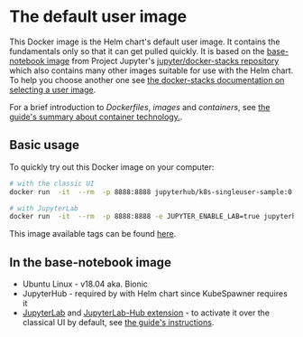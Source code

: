# The default user image

This Docker image is the Helm chart's default user image. It contains the
fundamentals only so that it can get pulled quickly. It is based on the
[base-notebook image](https://github.com/jupyter/docker-stacks/blob/master/base-notebook/Dockerfile)
from Project Jupyter's [jupyter/docker-stacks repository](https://github.com/jupyter/docker-stacks)
which also contains many other images suitable for use with the Helm chart. To
help you choose another one see [the docker-stacks documentation on selecting a
user image](http://jupyter-docker-stacks.readthedocs.io/en/latest/using/selecting.html).

For a brief introduction to _Dockerfiles_, _images_ and _containers_, see [the
guide's summary about container technology.](https://z2jh.jupyter.org/en/latest/tools.html#container-technology).

## Basic usage

To quickly try out this Docker image on your computer:

```sh
# with the classic UI
docker run  -it  --rm  -p 8888:8888 jupyterhub/k8s-singleuser-sample:0.7.0

# with JupyterLab
docker run  -it  --rm  -p 8888:8888 -e JUPYTER_ENABLE_LAB=true jupyterhub/k8s-singleuser-sample:0.7.0
```

This image available tags can be found [here](https://hub.docker.com/r/jupyterhub/k8s-singleuser-sample/tags/).

## In the base-notebook image

- Ubuntu Linux - v18.04 aka. Bionic
- JupyterHub - required by with Helm chart since KubeSpawner requires it
- [JupyterLab](https://jupyterlab.readthedocs.io/en/stable/) and [JupyterLab-Hub extension](https://jupyterlab.readthedocs.io/en/stable/user/jupyterhub.html) - to activate it over the classical UI by default, see [the guide's instructions](https://z2jh.jupyter.org/en/latest/user-environment.html#use-jupyterlab-by-default).
